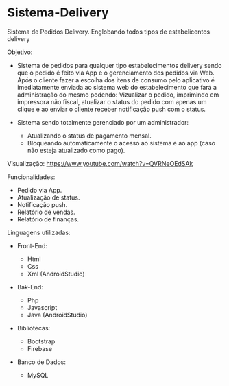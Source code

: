 # Sistema-Delivery
Sistema de Pedidos Delivery. Englobando todos tipos de estabelicentos delivery

Objetivo:
- Sistema de pedidos para qualquer tipo estabelecimentos delivery sendo que o pedido é feito via App e o gerenciamento dos pedidos via Web. Após o cliente fazer a escolha dos itens
de consumo pelo aplicativo é imediatamente enviada ao sistema web do estabelecimento que fará a administração do mesmo podendo: Vizualizar o pedido,  imprimindo em impressora não 
fiscal, atualizar o status do pedido com apenas um clique e ao enviar o cliente receber notificação push com o status.

- Sistema sendo totalmente gerenciado por um administrador:
    - Atualizando o status de pagamento mensal.
    - Bloqueando automaticamente o acesso ao sistema e ao app (caso não esteja atualizado como pago).
 

Visualização:
  https://www.youtube.com/watch?v=QVRNeOEdSAk


Funcionalidades:
  - Pedido via App.
  - Atualização de status.
  - Notificação push.
  - Relatório de vendas.
  - Relatório de finanças.


Linguagens utilizadas:

  - Front-End:
      - Html
      - Css
      - Xml (AndroidStudio)
      
  - Bak-End:
      - Php
      - Javascript
      - Java (AndroidStudio)
      
  - Bibliotecas:
      - Bootstrap
      - Firebase
  
  - Banco de Dados:
      - MySQL
